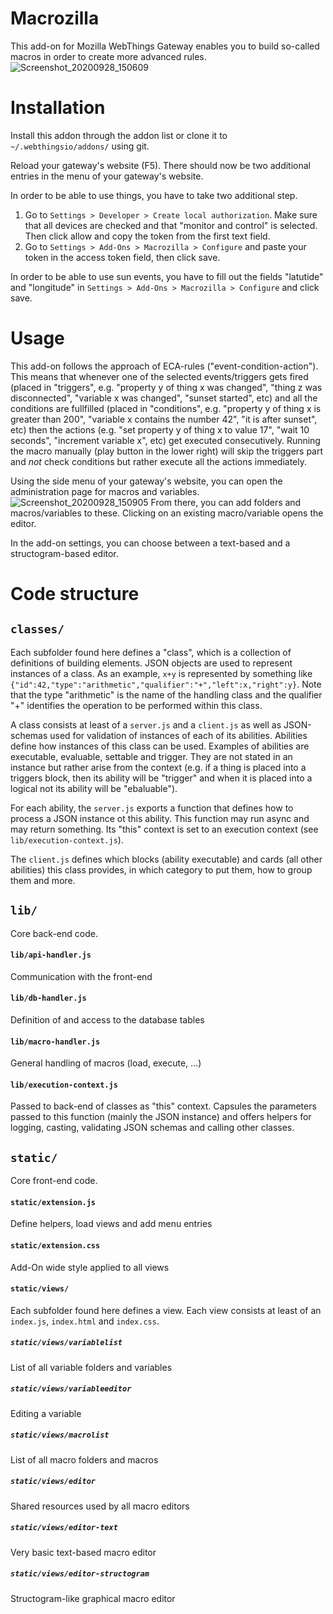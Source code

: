 # Macrozilla
This add-on for Mozilla WebThings Gateway enables you to build so-called macros in order to create more advanced rules.
![Screenshot_20200928_150609](https://user-images.githubusercontent.com/44091658/94436365-a6ce5c80-019c-11eb-8b5b-eb291361dcd4.png)

# Installation
Install this addon through the addon list or clone it to `~/.webthingsio/addons/` using git.

Reload your gateway's website (F5). There should now be two additional entries in the menu of your gateway's website.

In order to be able to use things, you have to take two additional step. 
1. Go to `Settings > Developer > Create local authorization`. Make sure that all devices are checked and that "monitor and control" is selected. Then click allow and copy the token from the first text field.
2. Go to `Settings > Add-Ons > Macrozilla > Configure` and paste your token in the access token field, then click save.

In order to be able to use sun events, you have to fill out the fields "latutide" and "longitude" in `Settings > Add-Ons > Macrozilla > Configure` and click save.

# Usage

This add-on follows the approach of ECA-rules ("event-condition-action"). This means that whenever one of the selected events/triggers gets fired (placed in "triggers", e.g. "property y of thing x was changed", "thing z was disconnected", "variable x was changed", "sunset started", etc) and all the conditions are fullfilled (placed in "conditions", e.g. "property y of thing x is greater than 200", "variable x contains the number 42", "it is after sunset", etc) then the actions (e.g. "set property y of thing x to value 17", "wait 10 seconds", "increment variable x", etc) get executed consecutively. Running the macro manually (play button in the lower right) will skip the triggers part and *not* check conditions but rather execute all the actions immediately.

Using the side menu of your gateway's website, you can open the administration page for macros and variables.
![Screenshot_20200928_150905](https://user-images.githubusercontent.com/44091658/94436383-aa61e380-019c-11eb-8704-3c35cc4553cd.png)
From there, you can add folders and macros/variables to these. Clicking on an existing macro/variable opens the editor.

In the add-on settings, you can choose between a text-based and a structogram-based editor.

# Code structure

## `classes/`
Each subfolder found here defines a "class", which is a collection of definitions of building elements. JSON objects are used to represent instances of a class. As an example, `x+y` is represented by something like `{"id":42,"type":"arithmetic","qualifier":"+","left":x,"right":y}`. Note that the type "arithmetic" is the name of the handling class and the qualifier "+" identifies the operation to be performed within this class.

A class consists at least of a `server.js` and a `client.js` as well as JSON-schemas used for validation of instances of each of its abilities. Abilities define how instances of this class can be used. Examples of abilities are executable, evaluable, settable and trigger. They are not stated in an instance but rather arise from the context (e.g. if a thing is placed into a triggers block, then its ability will be "trigger" and when it is placed into a logical not its ability will be "ebaluable"). 

For each ability, the `server.js` exports a function that defines how to process a  JSON instance ot this ability. This function may run async and may return something. Its "this" context is set to an execution context (see `lib/execution-context.js`).

The `client.js` defines which blocks (ability executable) and cards (all other abilities) this class provides, in which category to put them, how to group them and more.


## `lib/`
Core back-end code.

#### `lib/api-handler.js`
Communication with the front-end

#### `lib/db-handler.js`
Definition of and access to the database tables

#### `lib/macro-handler.js`
General handling of macros (load, execute, ...)

#### `lib/execution-context.js`
Passed to back-end of classes as "this" context. Capsules the parameters passed to this function (mainly the JSON instance) and offers helpers for logging, casting, validating JSON schemas and calling other classes.


## `static/`
Core front-end code.

#### `static/extension.js`
Define helpers, load views and add menu entries

#### `static/extension.css`
Add-On wide style applied to all views

#### `static/views/`
Each subfolder found here defines a view. Each view consists at least of an `index.js`, `index.html` and `index.css`.

##### `static/views/variablelist`
List of all variable folders and variables

##### `static/views/variableeditor`
Editing a variable

##### `static/views/macrolist`
List of all macro folders and macros

##### `static/views/editor`
Shared resources used by all macro editors

##### `static/views/editor-text`
Very basic text-based macro editor

##### `static/views/editor-structogram`
Structogram-like graphical macro editor
